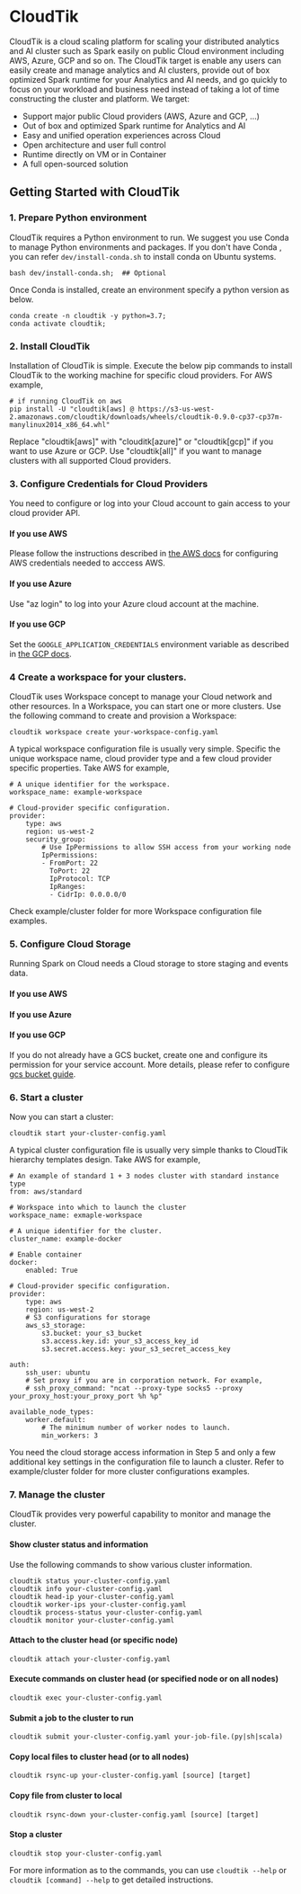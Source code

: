 # CloudTik

CloudTik is a cloud scaling platform for scaling your distributed analytics and AI cluster such as Spark easily
on public Cloud environment including AWS, Azure, GCP and so on. The CloudTik target is enable any users can
easily create and manage analytics and AI clusters, provide out of box optimized Spark runtime for
your Analytics and AI needs, and go quickly to focus on your workload and business need instead
of taking a lot of time constructing the cluster and platform. We target:
- Support major public Cloud providers (AWS, Azure and GCP, ...)
- Out of box and optimized Spark runtime for Analytics and AI
- Easy and unified operation experiences across Cloud
- Open architecture and user full control
- Runtime directly on VM or in Container
- A full open-sourced solution

## Getting Started with CloudTik
### 1. Prepare Python environment
CloudTik requires a Python environment to run. We suggest you use Conda to manage Python environments and packages. If you don't have Conda , you can refer ```dev/install-conda.sh``` to install conda on Ubuntu systems. 
```
bash dev/install-conda.sh;  ## Optional
```
Once Conda is installed, create an environment specify a python version as below.
```
conda create -n cloudtik -y python=3.7;
conda activate cloudtik;
```
### 2. Install CloudTik
Installation of CloudTik is simple. Execute the below pip commands to install CloudTik to the working machine
for specific cloud providers. For AWS example,

```
# if running CloudTik on aws
pip install -U "cloudtik[aws] @ https://s3-us-west-2.amazonaws.com/cloudtik/downloads/wheels/cloudtik-0.9.0-cp37-cp37m-manylinux2014_x86_64.whl"
```
Replace "cloudtik[aws]" with "clouditk[azure]" or "cloudtik[gcp]" if you want to use Azure or GCP.
Use "cloudtik[all]" if you want to manage clusters with all supported Cloud providers.

### 3. Configure Credentials for Cloud Providers
You need to configure or log into your Cloud account to gain access to your cloud provider API.
#### If you use AWS
Please follow the instructions described in [the AWS docs](https://boto3.amazonaws.com/v1/documentation/api/latest/guide/configuration.html) for configuring AWS credentials needed to acccess AWS.
#### If you use Azure
Use "az login" to log into your Azure cloud account at the machine.
#### If you use GCP
Set the `GOOGLE_APPLICATION_CREDENTIALS` environment variable as described in [the GCP docs](https://cloud.google.com/docs/authentication/getting-started).

### 4 Create a workspace for your clusters.
CloudTik uses Workspace concept to manage your Cloud network and other resources. In a Workspace, you can start one or more clusters.
Use the following command to create and provision a Workspace:

```
cloudtik workspace create your-workspace-config.yaml
```
A typical workspace configuration file is usually very simple. Specific the unique workspace name, cloud provider type
and a few cloud provider specific properties. Take AWS for example,
```
# A unique identifier for the workspace.
workspace_name: example-workspace

# Cloud-provider specific configuration.
provider:
    type: aws
    region: us-west-2
    security_group:
        # Use IpPermissions to allow SSH access from your working node
        IpPermissions:
        - FromPort: 22
          ToPort: 22
          IpProtocol: TCP
          IpRanges:
          - CidrIp: 0.0.0.0/0
```
Check example/cluster folder for more Workspace configuration file examples.

### 5. Configure Cloud Storage
Running Spark on Cloud needs a Cloud storage to store staging and events data.
#### If you use AWS
#### If you use Azure
#### If you use GCP
If you do not already have a GCS bucket, create one and configure its permission for your service account.
More details, please refer to configure [gcs bucket guide](./doc/Configure-GCS-Bucket.md).

### 6. Start a cluster
Now you can start a cluster:
```
cloudtik start your-cluster-config.yaml
```
A typical cluster configuration file is usually very simple thanks to CloudTik hierarchy templates design. Take AWS
for example,
```
# An example of standard 1 + 3 nodes cluster with standard instance type
from: aws/standard

# Workspace into which to launch the cluster
workspace_name: exmaple-workspace

# A unique identifier for the cluster.
cluster_name: example-docker

# Enable container
docker:
    enabled: True

# Cloud-provider specific configuration.
provider:
    type: aws
    region: us-west-2
    # S3 configurations for storage
    aws_s3_storage:
        s3.bucket: your_s3_bucket
        s3.access.key.id: your_s3_access_key_id
        s3.secret.access.key: your_s3_secret_access_key

auth:
    ssh_user: ubuntu
    # Set proxy if you are in corporation network. For example,
    # ssh_proxy_command: "ncat --proxy-type socks5 --proxy your_proxy_host:your_proxy_port %h %p"

available_node_types:
    worker.default:
        # The minimum number of worker nodes to launch.
        min_workers: 3
```
You need the cloud storage access information in Step 5 and only a few additional key settings in the configuration file to launch a cluster.
Refer to example/cluster folder for more cluster configurations examples.

### 7. Manage the cluster
CloudTik provides very powerful capability to monitor and manage the cluster.

#### Show cluster status and information
Use the following commands to show various cluster information.
```
cloudtik status your-cluster-config.yaml
cloudtik info your-cluster-config.yaml
cloudtik head-ip your-cluster-config.yaml
cloudtik worker-ips your-cluster-config.yaml
cloudtik process-status your-cluster-config.yaml
cloudtik monitor your-cluster-config.yaml
```
#### Attach to the cluster head (or specific node)
```
cloudtik attach your-cluster-config.yaml
```
#### Execute commands on cluster head (or specified node or on all nodes)
```
cloudtik exec your-cluster-config.yaml
```
#### Submit a job to the cluster to run
```
cloudtik submit your-cluster-config.yaml your-job-file.(py|sh|scala)
```
#### Copy local files to cluster head (or to all nodes)
```
cloudtik rsync-up your-cluster-config.yaml [source] [target]
```
#### Copy file from cluster to local
```
cloudtik rsync-down your-cluster-config.yaml [source] [target]
```
#### Stop a cluster
```
cloudtik stop your-cluster-config.yaml
```
For more information as to the commands, you can use `cloudtik --help` or `cloudtik [command] --help` to get detailed instructions.